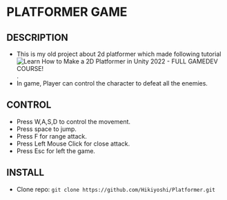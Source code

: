 # PLATFORMER GAME

## DESCRIPTION
- This is my old project about 2d platformer which made following tutorial ![Learn How to Make a 2D Platformer in Unity 2022 - FULL GAMEDEV COURSE!](https://www.youtube.com/watch?v=oxiPWg8cdRM).
- In game, Player can control the character to defeat all the enemies.

## CONTROL
- Press W,A,S,D to control the movement.
- Press space to jump.
- Press F for range attack.
- Press Left Mouse Click for close attack.
- Press Esc for left the game.

## INSTALL
- Clone repo: `git clone https://github.com/Hikiyoshi/Platformer.git`
